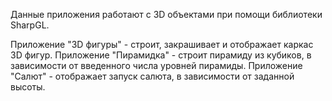 Данные приложения работают с 3D объектами при помощи библиотеки SharpGL.

Приложение "3D фигуры" - строит, закрашивает и отображает каркас 3D фигур.
Приложение "Пирамидка" - строит пирамиду из кубиков, в зависимости от введенного числа уровней пирамиды.
Приложение "Салют" - отображает запуск салюта, в зависимости от заданной высоты.
